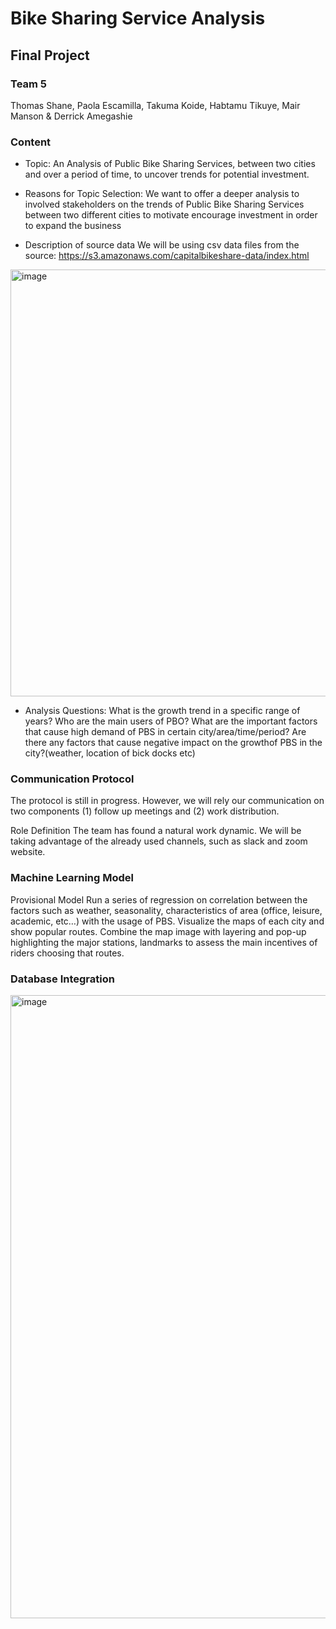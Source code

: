 # Bike Sharing Service Analysis
## Final Project

### Team 5
Thomas Shane, Paola Escamilla, Takuma Koide, Habtamu Tikuye, Mair Manson & Derrick Amegashie

### Content
- Topic:
An Analysis of Public Bike Sharing Services, between two cities and over a period of time, to uncover trends for potential investment.

- Reasons for Topic Selection:
We want to offer a deeper analysis to involved stakeholders on the trends of Public Bike Sharing Services between two different cities to motivate encourage investment in order to expand the business

- Description of source data
We will be using csv data files from the source:
https://s3.amazonaws.com/capitalbikeshare-data/index.html

<img width="683" alt="image" src="https://user-images.githubusercontent.com/78698456/125142377-919c3c00-e0e5-11eb-8514-6d58a4da44b9.png">


- Analysis Questions:
What is the growth trend in a specific range of years?
Who are the main users of PBO?
What are the important factors that cause high demand of PBS in certain city/area/time/period?
Are there any factors that cause negative impact on the growthof PBS in the city?(weather, location of bick docks etc)

### Communication Protocol
The protocol is still in progress. However, we will rely our communication on two components (1) follow up meetings and (2) work distribution.

Role Definition
The team has found a natural work dynamic. We will be taking advantage of the already used channels, such as slack and zoom website.

### Machine Learning Model 
Provisional Model
Run a series of regression on correlation between the factors such as weather, seasonality, characteristics of area (office, leisure, academic, etc…) with the usage of PBS.
Visualize the maps of each city and  show popular routes. Combine the map image with layering and pop-up highlighting the major stations, landmarks to assess the main incentives of riders choosing that routes.

### Database Integration

<img width="997" alt="image" src="https://user-images.githubusercontent.com/78698456/124485903-0a646680-dd7b-11eb-9b3d-5a99f64c173e.png">




